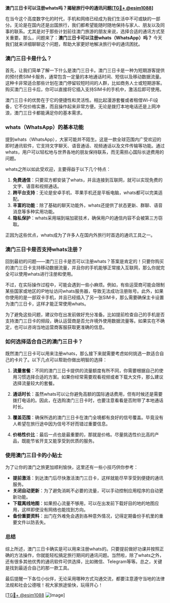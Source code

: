 **澳门三日卡可以注册whats吗？揭秘旅行中的通讯问题[[TG💪+ @esim1088](https://t.me/s/esim1088)]**

在当今这个高度数字化的时代，手机和网络已经成为我们生活中不可或缺的一部分。无论是在国内还是出国旅行，我们都希望能随时随地保持与家人、朋友以及同事的联系。尤其是对于那些计划前往澳门旅游的朋友来说，选择合适的通讯方式至关重要。那么，问题来了：**澳门三日卡可以注册whats（WhatsApp）吗？** 今天我们就来详细聊聊这个问题，帮助大家更好地解决旅行中的通讯困扰。

### 澳门三日卡是什么？

首先，让我们简单了解一下什么是澳门三日卡。澳门三日卡是一种为短期游客提供的预付费SIM卡服务，通常包含一定量的本地通话时间、短信以及移动数据流量。这种卡非常适合那些计划在澳门停留较短时间的人群，比如商务人士或短期游客。购买澳门三日卡后，你可以直接将它插入支持SIM卡的手机中，激活后即可使用。

澳门三日卡的优势在于它的便捷性和灵活性。相比起漫游套餐或者租借Wi-Fi设备，它不仅价格实惠，而且操作起来非常方便。无论是拨打本地电话还是上网冲浪，澳门三日卡都能满足你的基本需求。

### whats（WhatsApp）的基本功能

提到whats（WhatsApp），大家可能并不陌生。这是一款全球范围内广受欢迎的即时通讯软件，它支持文字聊天、语音通话、视频通话以及文件传输等功能。通过whats，用户可以轻松地与世界各地的朋友保持联系，而无需担心国际长途费用的问题。

whats之所以如此受欢迎，主要得益于以下几个特点：

1. **免费通信**：只要双方都安装了whats，并且连接到互联网，就可以实现免费的文字、语音和视频通话。
2. **跨平台支持**：无论是安卓手机、苹果手机还是平板电脑，whats都可以完美适配。
3. **丰富的功能**：除了基础的聊天功能外，whats还提供了状态更新、群聊、语音消息等多种实用功能。
4. **隐私保护**：whats采用端到端加密技术，确保用户的通信内容不会被第三方窃取。

正因为这些优点，whats成为了许多人在国内外旅行时首选的通讯工具之一。

### 澳门三日卡是否支持whats注册？

回到最初的问题——澳门三日卡是否可以注册whats？答案是肯定的！只要你购买的澳门三日卡支持移动数据流量，并且你的手机能够正常接入互联网，那么你就完全可以使用whats进行注册和使用。

不过，在实际操作过程中，可能会遇到一些小麻烦。例如，有些运营商可能会限制某些国家或地区的IP地址访问whats服务器，导致无法成功注册账号。此外，如果你使用的是一部双卡手机，并且已经插入了另一张SIM卡，那么需要确保主卡设置为澳门三日卡，这样才能正常使用whats。

为了避免这些问题，建议你在出发前做好充分准备。比如提前检查自己的手机是否支持澳门三日卡的频段，确认运营商是否允许境外使用数据流量等。如果实在不确定，也可以咨询当地运营商客服获取更准确的信息。

### 如何选择适合自己的澳门三日卡？

既然澳门三日卡可以用来注册whats，那么接下来就需要考虑如何挑选一款适合自己的卡片了。以下几点可以帮助你做出明智的选择：

1. **流量套餐**：不同的澳门三日卡提供的流量额度有所不同，你需要根据自己的使用习惯选择合适的方案。如果你经常需要观看视频或者下载大文件，那么建议选择流量较大的套餐。
   
2. **通话时长**：虽然whats可以让你避免高额的国际通话费用，但有时候还是需要拨打电话的。因此，在选购澳门三日卡时，也要注意看看是否附带了本地通话时长。

3. **覆盖范围**：确保所选的澳门三日卡在澳门全境都有良好的信号覆盖。毕竟没有人希望在旅行途中因为信号不好而错过重要信息。

4. **价格性价比**：最后一点也是最重要的，那就是价格。尽量挑选性价比高的产品，既能节省开支又能享受到优质的服务。

### 使用澳门三日卡的小贴士

为了让你的澳门之旅更加顺利愉快，这里还有一些小技巧供你参考：

- **提前激活**：到达澳门后尽快激活澳门三日卡，这样就能尽早享受到便捷的通讯服务。
- **关闭自动更新**：为了避免消耗不必要的流量，可以手动控制应用程序的自动更新功能。
- **下载离线地图**：如果担心流量不够用，可以在出发前下载好目的地的地图应用，这样即使没有网络也能找到方向。
- **备份重要资料**：出门在外难免会遇到各种意外情况，记得定期备份手机里的重要文件以防丢失。

### 总结

综上所述，澳门三日卡确实是可以用来注册whats的。只要提前做好功课并按照正确的方法操作，你就能轻松搞定旅行期间的通讯问题。当然啦，除了whats之外，还有很多其他优秀的通讯软件可供选择，比如微信、Telegram等等。总之，关键是找到最适合自己的那一款工具。

最后提醒一下各位小伙伴，无论采用哪种方式沟通交流，都要注意遵守当地的法律法规和社会公德哦！祝大家旅途愉快，玩得开心！

[[TG💪+ @esim1088](https://t.me/s/esim1088) ![Image](https://i.postimg.cc/4NQfJmqS/Snipaste-2025-05-13-00-14-12.png)]